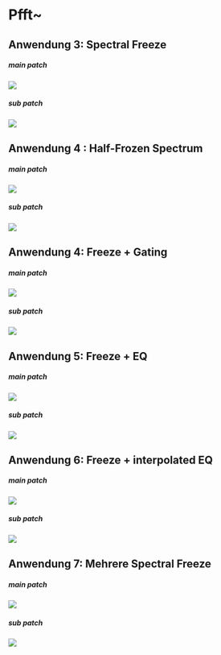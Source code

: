 # Pfft~


## Anwendung 3: Spectral Freeze

##### main patch

![](k4/freeze.png)

##### sub patch

![](k4/freezecore.png)


## Anwendung 4 : Half-Frozen Spectrum

##### main patch

![](k4/half.png)

##### sub patch

![](k4/half_core.png)

## Anwendung 4: Freeze + Gating

##### main patch

![](k4/gate.png)


##### sub patch

![](k4/gate_core.png)

## Anwendung 5: Freeze + EQ


##### main patch
![](k4/eq.png)


##### sub patch
![](k4/eq_core.png)

## Anwendung 6: Freeze + interpolated EQ


##### main patch
![](k4/intpeq.png)


##### sub patch
![](k4/intpeq_core.png)


## Anwendung 7: Mehrere Spectral Freeze

##### main patch

![](k4/multi.png)

##### sub patch

![](k4/multi_core.png)